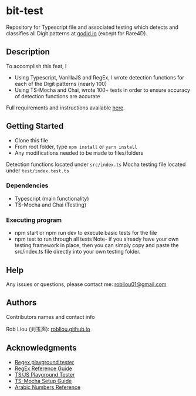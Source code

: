 # bit-test

Repository for Typescript file and associated testing which detects and classifies all Digit patterns at [godid.io](godid.io) (except for Rare4D).

## Description

To accomplish this feat, I
* Using Typescript, VanillaJS and RegEx, I wrote detection functions for each of the Digit patterns  (nearly 100)
* Using TS-Mocha and Chai, wrote 100+ tests in order to ensure accuracy of detection functions are accurate

Full requirements and instructions available [here](https://gist.github.com/renzholy/f857b464518e0cf97549a3aee141bd74).


## Getting Started

* Clone this file
* From root folder, type ``npm install`` or ``yarn install``
* Any modifications needed to be made to files/folders

Detection functions located under `src/index.ts`
Mocha testing file located under `test/index.test.ts`

### Dependencies

* Typescript (main functionality)
* TS-Mocha and Chai (Testing)

### Executing program

* npm start or npm run dev to execute basic tests for the file
* npm test to run through all tests
Note- if you already have your own testing framework in place, then you can simply copy and paste the src/index.ts file directly into your own testing folder. 

## Help

Any issues or questions, please contact me: robliou01@gmail.com

## Authors

Contributors names and contact info

Rob Liou (刘玉声): [robliou.github.io](robliou.github.io)

## Acknowledgments

* [Regex playground tester](https://regex101.com/)
* [RegEx Reference Guide](https://www.freecodecamp.org/news/regular-expressions-for-beginners/)
* [TS/JS Playground Tester](https://leetcode.com/playground/new/empty)
* [TS-Mocha Setup Guide](https://www.npmjs.com/package/ts-mocha)
* [Arabic Numbers Reference](https://stackoverflow.com/questions/29729391/regular-expression-arabic-characters-and-numbers-only)
